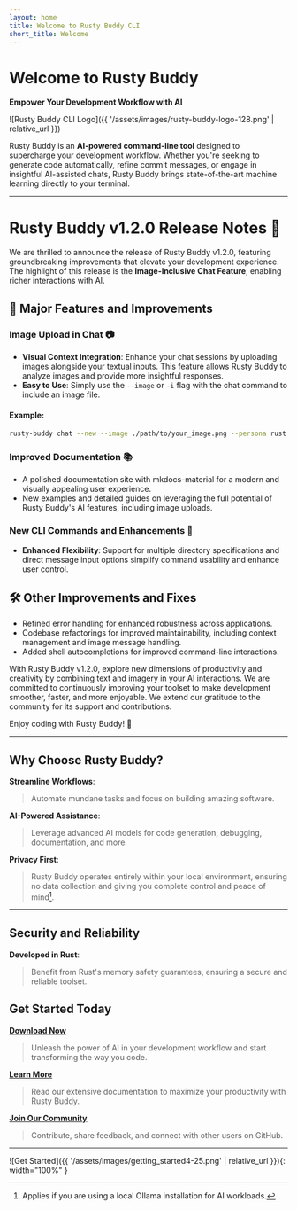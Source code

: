 ```yaml
---
layout: home
title: Welcome to Rusty Buddy CLI
short_title: Welcome
---
```

# Welcome to Rusty Buddy

**Empower Your Development Workflow with AI**

![Rusty Buddy CLI Logo]({{ '/assets/images/rusty-buddy-logo-128.png' | relative_url }})

Rusty Buddy is an **AI-powered command-line tool** designed to supercharge your development workflow. Whether you're seeking to generate code automatically, refine commit messages, or engage in insightful AI-assisted chats, Rusty Buddy brings state-of-the-art machine learning directly to your terminal.

---

# Rusty Buddy v1.2.0 Release Notes 🎉

We are thrilled to announce the release of Rusty Buddy v1.2.0, featuring groundbreaking improvements that elevate your development experience. The highlight of this release is the **Image-Inclusive Chat Feature**, enabling richer interactions with AI.

## 🚀 Major Features and Improvements

### Image Upload in Chat 📷
- **Visual Context Integration**: Enhance your chat sessions by uploading images alongside your textual inputs. This feature allows Rusty Buddy to analyze images and provide more insightful responses.
- **Easy to Use**: Simply use the `--image` or `-i` flag with the chat command to include an image file.

#### Example:
```bash
rusty-buddy chat --new --image ./path/to/your_image.png --persona rust
```

### Improved Documentation 📚
- A polished documentation site with mkdocs-material for a modern and visually appealing user experience.
- New examples and detailed guides on leveraging the full potential of Rusty Buddy's AI features, including image uploads.

### New CLI Commands and Enhancements 🤖
- **Enhanced Flexibility**: Support for multiple directory specifications and direct message input options simplify command usability and enhance user control.

## 🛠️ Other Improvements and Fixes
- Refined error handling for enhanced robustness across applications.
- Codebase refactorings for improved maintainability, including context management and image message handling.
- Added shell autocompletions for improved command-line interactions.

With Rusty Buddy v1.2.0, explore new dimensions of productivity and creativity by combining text and imagery in your AI interactions. We are committed to continuously improving your toolset to make development smoother, faster, and more enjoyable. We extend our gratitude to the community for its support and contributions.

Enjoy coding with Rusty Buddy! 🚀

---

## Why Choose Rusty Buddy?

**Streamline Workflows**:
> Automate mundane tasks and focus on building amazing software.

**AI-Powered Assistance**:
> Leverage advanced AI models for code generation, debugging, documentation, and more.

**Privacy First**:
> Rusty Buddy operates entirely within your local environment, ensuring no data collection and giving you complete control and peace of mind[^1].

---

## Security and Reliability

**Developed in Rust**:
> Benefit from Rust's memory safety guarantees, ensuring a secure and reliable toolset.

## Get Started Today

**[Download Now](https://www.rusty-buddy.org/download)**
> Unleash the power of AI in your development workflow and start transforming the way you code.

**[Learn More](https://docs.rusty-buddy.org)**
> Read our extensive documentation to maximize your productivity with Rusty Buddy.

**[Join Our Community](https://github.com/hg8496/rusty-buddy)**
> Contribute, share feedback, and connect with other users on GitHub.

---

![Get Started]({{ '/assets/images/getting_started4-25.png' | relative_url }}){: width="100%" }

[^1]: Applies if you are using a local Ollama installation for AI workloads.

